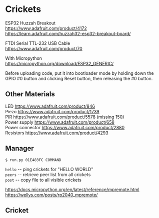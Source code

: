 # Crickets

ESP32 Huzzah Breakout  
https://www.adafruit.com/product/4172  
https://learn.adafruit.com/huzzah32-esp32-breakout-board/  

FTDI Serial TTL-232 USB Cable  
https://www.adafruit.com/product/70  

With Micropython  
https://micropython.org/download/ESP32_GENERIC/  

Before uploading code, put it into bootloader mode by holding down the GPIO #0 button and clicking Reset button, then releasing the #0 button.


## Other Materials
LED https://www.adafruit.com/product/846  
Piezo https://www.adafruit.com/product/1739  
PIR https://www.adafruit.com/product/5578  (missing 150)  
Power supply https://www.adafruit.com/product/658  
Power connector https://www.adafruit.com/product/2880  
Resistors https://www.adafruit.com/product/4293  


## Manager

    $ run.py 01E483FC COMMAND

`hello` -- ping crickets for "HELLO WORLD"  
`peers` -- retrieve peer list from all crickets  
`post` -- copy file to all visible crickets  


https://docs.micropython.org/en/latest/reference/mpremote.html  
https://wellys.com/posts/rp2040_mpremote/  


## Cricket